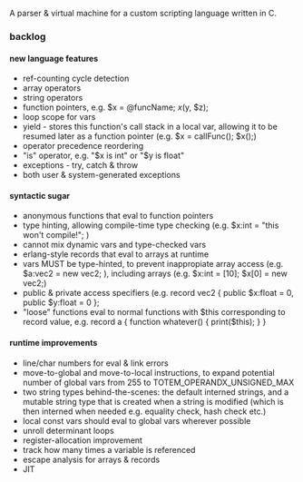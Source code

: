 A parser & virtual machine for a custom scripting language written in C.

### backlog

#### new language features
* ref-counting cycle detection
* array operators
* string operators
* function pointers, e.g. $x = @funcName; $x($y, $z);
* loop scope for vars
* yield - stores this function's call stack in a local var, allowing it to be resumed later as a function pointer (e.g. $x = callFunc(); $x();)
* operator precedence reordering
* "is" operator, e.g. "$x is int" or "$y is float"
* exceptions - try, catch & throw
 * both user & system-generated exceptions

#### syntactic sugar
* anonymous functions that eval to function pointers
* type hinting, allowing compile-time type checking (e.g. $x:int = "this won't compile!"; )
 * cannot mix dynamic vars and type-checked vars
* erlang-style records that eval to arrays at runtime
 * vars MUST be type-hinted, to prevent inappropiate array access (e.g. $a:vec2 = new vec2; ), including arrays (e.g. $x:int = [10]; $x[0] = new vec2;) 
 * public & private access specifiers (e.g. record vec2 { public $x:float = 0, public $y:float = 0 };
 * "loose" functions eval to normal functions with $this corresponding to record value, e.g. record a { function whatever() { print($this); } }

#### runtime improvements
* line/char numbers for eval & link errors
* move-to-global and move-to-local instructions, to expand potential number of global vars from 255 to TOTEM_OPERANDX_UNSIGNED_MAX
* two string types behind-the-scenes: the default interned strings, and a mutable string type that is created when a string is modified (which is then interned when needed e.g. equality check, hash check etc.)
* local const vars should eval to global vars wherever possible
* unroll determinant loops
* register-allocation improvement
 * track how many times a variable is referenced
* escape analysis for arrays & records
* JIT